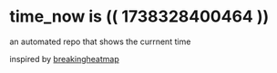 # time_now is (( 1738328400464 ))

an automated repo that shows the currnent time

inspired by [breakingheatmap](https://github.com/breakingheatmap/breakingheatmap)